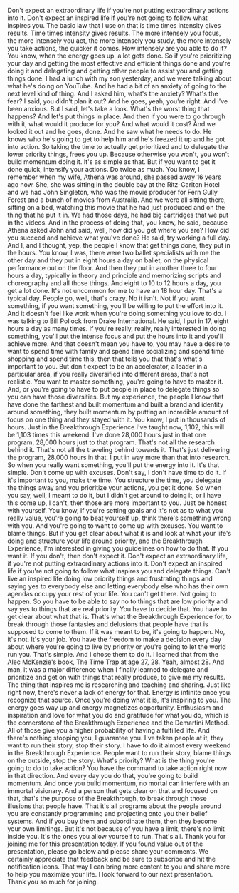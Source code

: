  Don't expect an extraordinary life if you're not putting extraordinary actions into it. Don't expect an inspired life if you're not going to follow what inspires you. The basic law that I use on that is time times intensity gives results. Time times intensity gives results. The more intensely you focus, the more intensely you act, the more intensely you study, the more intensely you take actions, the quicker it comes. How intensely are you able to do it? You know, when the energy goes up, a lot gets done. So if you're prioritizing your day and getting the most effective and efficient things done and you're doing it and delegating and getting other people to assist you and getting things done. I had a lunch with my son yesterday, and we were talking about what he's doing on YouTube. And he had a bit of an anxiety of going to the next level kind of thing. And I asked him, what's the anxiety? What's the fear? I said, you didn't plan it out? And he goes, yeah, you're right. And I've been anxious. But I said, let's take a look. What's the worst thing that happens? And let's put things in place. And then if you were to go through with it, what would it produce for you? And what would it cost? And we looked it out and he goes, done. And he saw what he needs to do. He knows who he's going to get to help him and he's freezed it up and he got into action. So taking the time to actually get prioritized and to delegate the lower priority things, frees you up. Because otherwise you won't, you won't build momentum doing it. It's as simple as that. But if you want to get it done quick, intensify your actions. Do twice as much. You know, I remember when my wife, Athena was around, she passed away 16 years ago now. She, she was sitting in the double bay at the Ritz-Carlton Hotel and we had John Singleton, who was the movie producer for Fern Gully Forest and a bunch of movies from Australia. And we were all sitting there, sitting on a bed, watching this movie that he had just produced and on the thing that he put it in. We had those days, he had big cartridges that we put in the videos. And in the process of doing that, you know, he said, because Athena asked John and said, well, how did you get where you are? How did you succeed and achieve what you've done? He said, try working a full day. And I, and I thought, yep, the people I know that get things done, they put in the hours. You know, I was, there were two ballet specialists with me the other day and they put in eight hours a day on ballet, on the physical performance out on the floor. And then they put in another three to four hours a day, typically in theory and principle and memorizing scripts and choreography and all those things. And eight to 10 to 12 hours a day, you get a lot done. It's not uncommon for me to have an 18 hour day. That's a typical day. People go, well, that's crazy. No it isn't. Not if you want something, if you want something, you'll be willing to put the effort into it. And it doesn't feel like work when you're doing something you love to do. I was talking to Bill Pollock from Drake International. He said, I put in 17, eight hours a day as many times. If you're really, really, really interested in doing something, you'll put the intense focus and put the hours into it and you'll achieve more. And that doesn't mean you have to, you may have a desire to want to spend time with family and spend time socializing and spend time shopping and spend time this, then that tells you that that's what's important to you. But don't expect to be an accelerator, a leader in a particular area, if you really diversified into different areas, that's not realistic. You want to master something, you're going to have to master it. And, or you're going to have to put people in place to delegate things so you can have those diversities. But my experience, the people I know that have done the farthest and built momentum and built a brand and identity around something, they built momentum by putting an incredible amount of focus on one thing and they stayed with it. You know, I put in thousands of hours. Just in the Breakthrough Experience I've taught now, 1,102, this will be 1,103 times this weekend. I've done 28,000 hours just in that one program, 28,000 hours just to that program. That's not all the research behind it. That's not all the traveling behind towards it. That's just delivering the program, 28,000 hours in that. I put in way more than that into research. So when you really want something, you'll put the energy into it. It's that simple. Don't come up with excuses. Don't say, I don't have time to do it. If it's important to you, make the time. You structure the time, you delegate the things away and you prioritize your actions, you get it done. So when you say, well, I meant to do it, but I didn't get around to doing it, or I have this come up, I can't, then those are more important to you. Just be honest with yourself. You know, if you're setting goals and it's not as to what you really value, you're going to beat yourself up, think there's something wrong with you. And you're going to want to come up with excuses. You want to blame things. But if you get clear about what it is and look at what your life's doing and structure your life around priority, and the Breakthrough Experience, I'm interested in giving you guidelines on how to do that. If you want it. If you don't, then don't expect it. Don't expect an extraordinary life, if you're not putting extraordinary actions into it. Don't expect an inspired life if you're not going to follow what inspires you and delegate things. Can't live an inspired life doing low priority things and frustrating things and saying yes to everybody else and letting everybody else who has their own agendas occupy your rest of your life. You can't get there. Not going to happen. So you have to be able to say no to things that are low priority and say yes to things that are real priority. You have to decide that. You have to get clear about what that is. That's what the Breakthrough Experience for, to break through those fantasies and delusions that people have that is supposed to come to them. If it was meant to be, it's going to happen. No, it's not. It's your job. You have the freedom to make a decision every day about where you're going to live by priority or you're going to let the world run you. That's simple. And I chose them to do it. I learned that from the Alec McKenzie's book, The Time Trap at age 27, 28. Yeah, almost 28. And man, it was a major difference when I finally learned to delegate and prioritize and get on with things that really produce, to give me my results. The thing that inspires me is researching and teaching and sharing. Just like right now, there's never a lack of energy for that. Energy is infinite once you recognize that source. Once you're doing what it is, it's inspiring to you. The energy goes way up and energy magnetizes opportunity. Enthusiasm and inspiration and love for what you do and gratitude for what you do, which is the cornerstone of the Breakthrough Experience and the Demartini Method. All of those give you a higher probability of having a fulfilled life. And there's nothing stopping you, I guarantee you. I've taken people at it, they want to run their story, stop their story. I have to do it almost every weekend in the Breakthrough Experience. People want to run their story, blame things on the outside, stop the story. What's priority? What is the thing you're going to do to take action? You have the command to take action right now in that direction. And every day you do that, you're going to build momentum. And once you build momentum, no mortal can interfere with an immortal visionary. And a person that gets clear on that and focused on that, that's the purpose of the Breakthrough, to break through those illusions that people have. That it's all programs about the people around you are constantly programming and projecting onto you their belief systems. And if you buy them and subordinate them, then they become your own limitings. But it's not because of you have a limit, there's no limit inside you. It's the ones you allow yourself to run. That's all. Thank you for joining me for this presentation today. If you found value out of the presentation, please go below and please share your comments. We certainly appreciate that feedback and be sure to subscribe and hit the notification icons. That way I can bring more content to you and share more to help you maximize your life. I look forward to our next presentation. Thank you so much for joining.